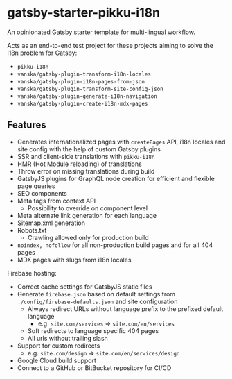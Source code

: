 # gatsby-starter-pikku-i18n

An opinionated Gatsby starter template for multi-lingual workflow.

Acts as an end-to-end test project for these projects aiming to solve the i18n problem for Gatsby:

- `pikku-i18n`
- `vanska/gatsby-plugin-transform-i18n-locales`
- `vanska/gatsby-plugin-i18n-pages-from-json`
- `vanska/gatsby-plugin-transform-site-config-json`
- `vanska/gatsby-plugin-generate-i18n-navigation`
- `vanska/gatsby-plugin-create-i18n-mdx-pages`

## Features

- Generates internationalized pages with `createPages` API, i18n locales and site config with the help of custom Gatsby plugins
- SSR and client-side translations with `pikku-i18n`
- HMR (Hot Module reloading) of translations
- Throw error on missing translations during build
- GatsbyJS plugins for GraphQL node creation for efficient and flexible page queries
- SEO components
- Meta tags from context API
  - Possibility to override on component level
- Meta alternate link generation for each language
- Sitemap.xml generation
- Robots.txt
  - Crawling allowed only for production build
- `noindex, nofollow` for all non-production build pages and for all 404 pages
- MDX pages with slugs from i18n locales

Firebase hosting:

- Correct cache settings for GatsbyJS static files
- Generate `firebase.json` based on default settings from `./config/firebase-defaults.json` and site configuration
  - Always redirect URLs without language prefix to the prefixed default language
    - e.g. `site.com/services` => `site.com/en/services`
  - Soft redirects to language specific 404 pages
  - All urls without trailing slash
- Support for custom redirects
  - e.g. `site.com/design` => `site.com/en/services/design`
- Google Cloud build support
- Connect to a GitHub or BitBucket repository for CI/CD
